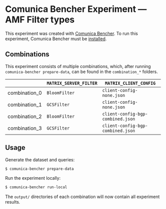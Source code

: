 # Comunica Bencher Experiment — AMF Filter types

This experiment was created with [Comunica Bencher](https://github.com/comunica/comunica-bencher).
To run this experiment, Comunica Bencher must be [installed](https://github.com/comunica/comunica-bencher#usage).

## Combinations

This experiment consists of multiple combinations, which,
after running `comunica-bencher prepare-data`, can be found in the `combination_*` folders.

| | `MATRIX_SERVER_FILTER` | `MATRIX_CLIENT_CONFIG` |
|-|-|-|
| combination_0 | `BloomFilter` | `client-config-none.json` |
| combination_1 | `GCSFilter` | `client-config-none.json` |
| combination_2 | `BloomFilter` | `client-config-bgp-combined.json` |
| combination_3 | `GCSFilter` | `client-config-bgp-combined.json` |

## Usage

Generate the dataset and queries:

```bash
$ comunica-bencher prepare-data
```

Run the experiment locally:

```bash
$ comunica-bencher run-local
```

The `output/` directories of each combination will now contain all experiment results.
